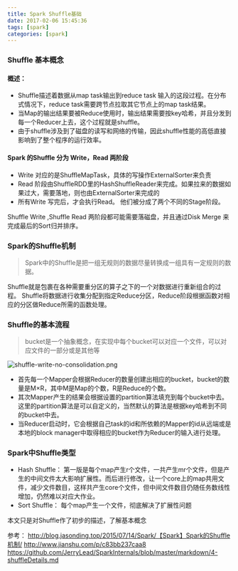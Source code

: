 ```yaml
---
title: Spark Shuffle基础
date: 2017-02-06 15:45:36
tags: [spark]
categories: [spark]
---
```

### Shuffle 基本概念
#### 概述：
* Shuffle描述着数据从map task输出到reduce task 输入的这段过程。在分布式情况下，reduce task需要跨节点拉取其它节点上的map task结果。
* 当Map的输出结果要被Reduce使用时，输出结果需要按key哈希，并且分发到每一个Reducer上去，这个过程就是shuffle。
* 由于shuffle涉及到了磁盘的读写和网络的传输，因此shuffle性能的高低直接影响到了整个程序的运行效率。

#### Spark 的Shuffle 分为 Write，Read 两阶段
* Write 对应的是ShuffleMapTask，具体的写操作ExternalSorter来负责
* Read 阶段由ShuffleRDD里的HashShuffleReader来完成。如果拉来的数据如果过大，需要落地，则也由ExternalSorter来完成的
* 所有Write 写完后，才会执行Read。 他们被分成了两个不同的Stage阶段。

Shuffle Write ,Shuffle Read 两阶段都可能需要落磁盘，并且通过Disk Merge 来完成最后的Sort归并排序。

### Spark的Shuffle机制
> Spark中的Shuffle是把一组无规则的数据尽量转换成一组具有一定规则的数据。

Shuffle就是包裹在各种需要重分区的算子之下的一个对数据进行重新组合的过程。
Shuffle将数据进行收集分配到指定Reduce分区，Reduce阶段根据函数对相应的分区做Reduce所需的函数处理。


### Shuffle的基本流程
> bucket是一个抽象概念，在实现中每个bucket可以对应一个文件，可以对应文件的一部分或是其他等

![shuffle-write-no-consolidation.png](http://upload-images.jianshu.io/upload_images/1419542-47813c3a4aeccf1e.png?imageMogr2/auto-orient/strip%7CimageView2/2/w/1240)
* 首先每一个Mapper会根据Reducer的数量创建出相应的bucket，bucket的数量是M×R，其中M是Map的个数，R是Reduce的个数。
* 其次Mapper产生的结果会根据设置的partition算法填充到每个bucket中去。这里的partition算法是可以自定义的，当然默认的算法是根据key哈希到不同的bucket中去。
* 当Reducer启动时，它会根据自己task的id和所依赖的Mapper的id从远端或是本地的block manager中取得相应的bucket作为Reducer的输入进行处理。

### Spark中Shuffle类型
* Hash Shuffle：
第一版是每个map产生r个文件，一共产生mr个文件，但是产生的中间文件太大影响扩展性。而后进行修改，让一个core上的map共用文件，减少文件数目，这样共产生core个文件，但中间文件数目仍随任务数线性增加，仍然难以对应大作业。
* Sort Shuffle：
每个map产生一个文件，彻底解决了扩展性问题


本文只是对Shuffle作了初步的描述，了解基本概念
     


参考：
http://blog.jasonding.top/2015/07/14/Spark/【Spark】Spark的Shuffle机制/
http://www.jianshu.com/p/c83bb237caa8
https://github.com/JerryLead/SparkInternals/blob/master/markdown/4-shuffleDetails.md
